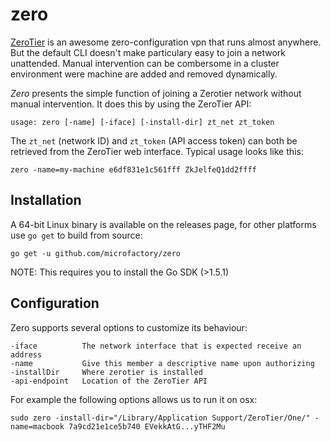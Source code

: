 # zero
[ZeroTier](https://www.zerotier.com/) is an awesome zero-configuration vpn that runs almost anywhere. But the default CLI doesn't make particulary easy to join a network unattended. Manual intervention can be combersome in a cluster environment were machine are added and removed dynamically. 

*Zero* presents the simple function of joining a Zerotier network without manual intervention. It does this by using the ZeroTier API:

```
usage: zero [-name] [-iface] [-install-dir] zt_net zt_token
```

The `zt_net` (network ID) and `zt_token` (API access token) can both be retrieved from the ZeroTier web interface. Typical usage looks like this:

```
zero -name=my-machine e6df831e1c561fff ZkJelfeQ1dd2ffff
```

## Installation
A 64-bit Linux binary is available on the releases page, for other platforms use `go get` to build from source:

```
go get -u github.com/microfactory/zero
```

NOTE: This requires you to install the Go SDK (>1.5.1)

## Configuration
Zero supports several options to customize its behaviour:

```
-iface 			The network interface that is expected receive an address
-name			Give this member a descriptive name upon authorizing
-installDir 	Where zerotier is installed
-api-endpoint	Location of the ZeroTier API
```

For example the following options allows us to run it on osx:

```
sudo zero -install-dir="/Library/Application Support/ZeroTier/One/" -name=macbook 7a9cd21e1ce5b740 EVekkAtG...yTHF2Mu
```